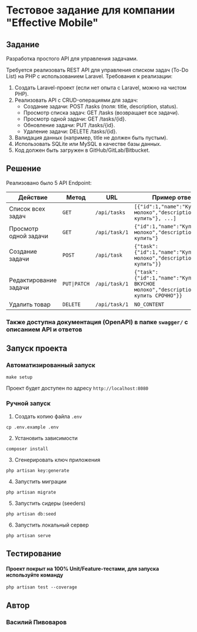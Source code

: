 # Тестовое задание для компании "Effective Mobile"

## Задание
Разработка простого API для управления задачами.

Требуется реализовать REST API для управления списком задач (To-Do List) на PHP с
использованием Laravel.
Требования к реализации:
1. Создать Laravel-проект (если нет опыта с Laravel, можно на чистом PHP).
2. Реализовать API с CRUD-операциями для задач:
   - Создание задачи: POST /tasks (поля: title, description, status).
   - Просмотр списка задач: GET /tasks (возвращает все задачи).
   - Просмотр одной задачи: GET /tasks/{id}.
   - Обновление задачи: PUT /tasks/{id}.
   - Удаление задачи: DELETE /tasks/{id}.
3. Валидация данных (например, title не должен быть пустым).
4. Использовать SQLite или MySQL в качестве базы данных.
5. Код должен быть загружен в GitHub/GitLab/Bitbucket.

## Решение
Реализовано было 5 API Endpoint:

| Действие              | Метод        | URL           | Пример ответа                                                                         |
|-----------------------|--------------|---------------|---------------------------------------------------------------------------------------|
| Список всех задач     | `GET`        | `/api/tasks`  | `[{"id":1,"name":"Купить молоко","description":"Надо купить"}, ...]`                  |
| Просмотр одной задачи | `GET`        | `/api/task/1` | `{"id":1,"name":"Купить молоко","description":"Надо купить"}`                         |
| Создание задачи       | `POST`       | `/api/task`   | `{"task":{"id":1,"name":"Купить молоко","description":"Надо купить"}}`                |
| Редактирование задачи | `PUT\|PATCH` | `/api/task/1` | `{"task":{"id":1,"name":"Купить ВКУСНОЕ молоко","description":"Надо купить СРОЧНО"}}` |
| Удалить товар         | `DELETE`     | `/api/task/1` | `NO_CONTENT`                                                                          |

### Также доступна документация (OpenAPI) в папке `swagger/` с описанием API и ответов

## Запуск проекта

### Автоматизированный запуск
```shell
make setup
```
Проект будет доступен по адресу `http://localhost:8080`


### Ручной запуск

1. Создать копию файла `.env`
```shell
cp .env.example .env
```
2. Установить зависимости
```shell
composer install
```
3. Сгенерировать ключ приложения
```shell
php artisan key:generate
```
4. Запустить миграции
```shell
php artisan migrate
```
5. Запустить сидеры (seeders)
```shell
php artisan db:seed
```
6. Запустить локальный сервер
```shell
php artisan serve
```

## Тестирование
#### Проект покрыт на 100% Unit/Feature-тестами, для запуска используйте команду
```shell
php artisan test --coverage
```

## Автор
### Василий Пивоваров
